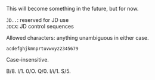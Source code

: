 This will become something in the future, but for now.

`JD..`: reserved for JD use  
`JDCX`: JD control sequences

Allowed characters: anything unambiguous in either case.

`acdefghjkmnprtuvwxyz2345679`

Case-insensitive.

B/8.
l/1.
0/O.
Q/0.
I/i/1.
S/5.
